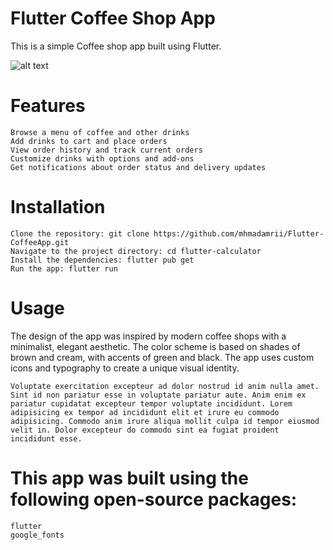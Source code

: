 # Flutter Coffee Shop App

This is a simple Coffee shop app built using Flutter.

![alt text](./assets/images/locals/ss.png)

# Features

    Browse a menu of coffee and other drinks
    Add drinks to cart and place orders
    View order history and track current orders
    Customize drinks with options and add-ons
    Get notifications about order status and delivery updates

# Installation

    Clone the repository: git clone https://github.com/mhmadamrii/Flutter-CoffeeApp.git
    Navigate to the project directory: cd flutter-calculator
    Install the dependencies: flutter pub get
    Run the app: flutter run

# Usage

The design of the app was inspired by modern coffee shops with a minimalist, elegant aesthetic. The color scheme is based on shades of brown and cream, with accents of green and black. The app uses custom icons and typography to create a unique visual identity.

    Voluptate exercitation excepteur ad dolor nostrud id anim nulla amet. Sint id non pariatur esse in voluptate pariatur aute. Anim enim ex pariatur cupidatat excepteur tempor voluptate incididunt. Lorem adipisicing ex tempor ad incididunt elit et irure eu commodo adipisicing. Commodo anim irure aliqua mollit culpa id tempor eiusmod velit in. Dolor excepteur do commodo sint ea fugiat proident incididunt esse.

# This app was built using the following open-source packages:

    flutter
    google_fonts

